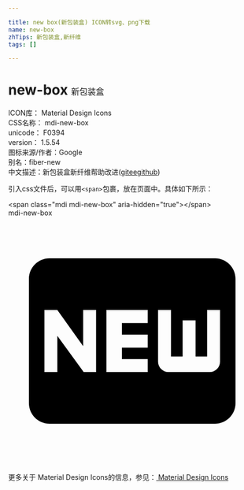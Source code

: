 ```yaml
---

title: new box(新包装盒) ICON转svg、png下载
name: new-box
zhTips: 新包装盒,新纤维
tags: []

---
```


# new-box  <small style="font-size: 60%;font-weight: 100">新包装盒</small>


<div class="detail-page">
<p>
<span>
ICON库：
<span class="badge-secondary badge">Material Design Icons</span> 
</span>
<br/>
<span>
CSS名称：
<span class="badge-secondary badge">mdi-new-box</span> 
</span>
<br/>
<span>
unicode：
<span class="badge-secondary badge">F0394</span> 
<copy-btn content='F0394' btn-title=""></copy-btn>
<copy-btn :content='String.fromCodePoint(parseInt("F0394", 16))' btn-title="复制U"></copy-btn>
</span>
<br/>
<span>
version：
<span class="badge-secondary badge">1.5.54</span> 
</span>
<br/>
<span>图标来源/作者：<span class="badge-light badge">Google</span></span> 
<br/>
<span>别名：<span class="badge-light badge">fiber-new</span></span><br/><span class="zh-detail">中文描述：<span class="badge-primary badge">新包装盒</span><span class="badge-primary badge">新纤维</span><span class="help-link"><span>帮助改进</span>(<a href="https://gitee.com/liuwave/icon-helper/edit/master/json/material/new-box.json" target="_blank" rel="noopener noreferrer">gitee</a><a href="https://github.com/liuwave/icon-helper/edit/master/json/material/new-box.json" target="_blank" rel="noopener noreferrer">github</a></span>)</span><br/>
</p>
</div>
<div class="alert alert-dark">
  <i class="mdi mdi-new-box mdi-48px"></i>
  <i class="mdi mdi-new-box mdi-36px"></i>
  <i class="mdi mdi-new-box mdi-24px"></i>
  <i class="mdi mdi-new-box mdi-18px"></i>
</div>
<div>
  <p>引入css文件后，可以用<code>&lt;span&gt;</code>包裹，放在页面中。具体如下所示：    
  </p>
  <div class="alert alert-primary" style="font-size: 14px">
    &lt;span class="mdi mdi-new-box" aria-hidden="true"&gt;&lt;/span&gt;
    <copy-btn content='<span class="mdi mdi-new-box" aria-hidden="true"></span>'></copy-btn>
  </div>
  <div class="alert alert-secondary">
    <i class="mdi mdi-new-box"
    style="font-size: 24px"
    aria-hidden="true"></i> mdi-new-box
    <copy-btn content="mdi-new-box" btn-title="复制图标名称"></copy-btn>
  </div>
</div>
<div id="svg" class="svg-wrap">
<svg xmlns="http://www.w3.org/2000/svg" viewBox="0 0 24 24"><path d="M20,4C21.11,4 22,4.89 22,6V18C22,19.11 21.11,20 20,20H4C2.89,20 2,19.11 2,18V6C2,4.89 2.89,4 4,4H20M8.5,15V9H7.25V12.5L4.75,9H3.5V15H4.75V11.5L7.3,15H8.5M13.5,10.26V9H9.5V15H13.5V13.75H11V12.64H13.5V11.38H11V10.26H13.5M20.5,14V9H19.25V13.5H18.13V10H16.88V13.5H15.75V9H14.5V14A1,1 0 0,0 15.5,15H19.5A1,1 0 0,0 20.5,14Z" /></svg>
</div>
<detail full-name='mdi-new-box'></detail>
    
<div><p>更多关于 Material Design Icons的信息，参见：<a target="_blank" href="https://iconhelper.cn/material.html"> Material Design Icons</a>
</p></div>
